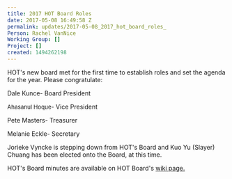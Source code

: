 ```yaml
---
title: 2017 HOT Board Roles
date: 2017-05-08 16:49:58 Z
permalink: updates/2017-05-08_2017_hot_board_roles_
Person: Rachel VanNice
Working Group: []
Project: []
created: 1494262198
---
```


<p>HOT's new board met for the first time to establish roles and set the agenda for the year. Please congratulate:</p><p>Dale Kunce- Board President</p><p><span style="font-variant-numeric: inherit; font-stretch: inherit; font-size: 13px; line-height: inherit;">Ahasanul Hoque</span>- Vice President</p><p>Pete Masters- Treasurer</p><p>Melanie Eckle- Secretary&nbsp;</p><p>Jorieke Vyncke is stepping down from HOT's Board and Kuo Yu (Slayer) Chuang has been elected onto the Board, at this time.</p><p>HOT's Board minutes are available on HOT Board's <a href="https://wiki.openstreetmap.org/wiki/Humanitarian_OSM_Team/Meetings#Meetings_of_the_Board_of_Directors" target="_blank">wiki page.</a></p>
